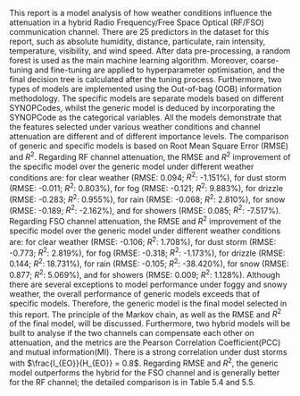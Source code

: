 This report is a model analysis of how weather conditions influence the attenuation in a hybrid Radio Frequency/Free Space Optical (RF/FSO) communication channel. There are 25 predictors in the dataset for this report, such as absolute humidity, distance, particulate, rain intensity, temperature, visibility, and wind speed. After data pre-processing, a random forest is used as the main machine learning algorithm. Moreover, coarse-tuning and fine-tuning are applied to hyperparameter optimisation, and the final decision tree is calculated after the tuning process. Furthermore, two types of models are implemented using the Out-of-bag (OOB) information methodology. The specific models are separate models based on different SYNOPCodes, whilst the generic model is deduced by incorporating the SYNOPCode as the categorical variables. All the models demonstrate that the features selected under various weather conditions and channel attenuation are different and of different importance levels. The comparison of generic and specific models is based on Root Mean Square Error (RMSE) and $R^2$. 
Regarding RF channel attenuation, the RMSE and $R^2$ improvement of the specific model over the generic model under different weather conditions are: for clear weather (RMSE: 0.094; $R^2$: -1.151\%), for dust storm (RMSE: -0.011; $R^2$: 0.803\%), for fog (RMSE: -0.121; $R^2$: 9.883\%), for drizzle (RMSE: -0.283; $R^2$: 0.955\%), for rain (RMSE: -0.068; $R^2$: 2.810\%), for snow (RMSE: -0.189; $R^2$: -2.162\%), and for showers (RMSE: 0.085; $R^2$: -7.517\%).
Regarding FSO channel attenuation, the RMSE and $R^2$ improvement of the specific model over the generic model under different weather conditions are: for clear weather (RMSE: -0.106; $R^2$: 1.708\%), for dust storm (RMSE: -0.773; $R^2$: 2.819\%), for fog (RMSE: -0.318; $R^2$: -1.173\%), for drizzle (RMSE: 0.144; $R^2$: 18.731\%), for rain (RMSE: -0.105; $R^2$: -38.420\%), for snow (RMSE: 0.877; $R^2$: 5.069\%), and for showers (RMSE: 0.009; $R^2$: 1.128\%).
Although there are several exceptions to model performance under foggy and snowy weather, the overall performance of generic models exceeds that of specific models. Therefore, the generic model is the final model selected in this report. The principle of the Markov chain, as well as the RMSE and $R^2$ of the final model, will be discussed. Furthermore, two hybrid models will be built to analyse if the two channels can compensate each other on attenuation, and the metrics are the Pearson Correlation Coefficient(PCC) and mutual information(MI). There is a strong correlation under dust storms with $\frac{I_{EO}}{H_{EO}} = 0.8$. Regarding RMSE and $R^2$, the generic model outperforms the hybrid for the FSO channel and is generally better for the RF channel; the detailed comparison is in Table 5.4 and 5.5.
